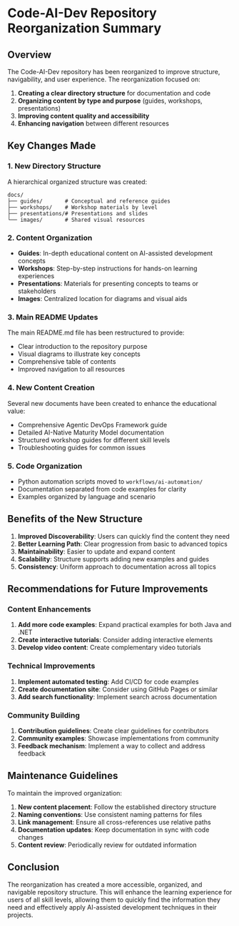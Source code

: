 # Code-AI-Dev Repository Reorganization Summary

## Overview

The Code-AI-Dev repository has been reorganized to improve structure, navigability, and user experience. The reorganization focused on:

1. **Creating a clear directory structure** for documentation and code
2. **Organizing content by type and purpose** (guides, workshops, presentations)
3. **Improving content quality and accessibility**
4. **Enhancing navigation** between different resources

## Key Changes Made

### 1. New Directory Structure

A hierarchical organized structure was created:

```
docs/
├── guides/       # Conceptual and reference guides
├── workshops/    # Workshop materials by level
├── presentations/# Presentations and slides
└── images/       # Shared visual resources
```

### 2. Content Organization

- **Guides**: In-depth educational content on AI-assisted development concepts
- **Workshops**: Step-by-step instructions for hands-on learning experiences
- **Presentations**: Materials for presenting concepts to teams or stakeholders
- **Images**: Centralized location for diagrams and visual aids

### 3. Main README Updates

The main README.md file has been restructured to provide:
- Clear introduction to the repository purpose
- Visual diagrams to illustrate key concepts
- Comprehensive table of contents
- Improved navigation to all resources

### 4. New Content Creation

Several new documents have been created to enhance the educational value:
- Comprehensive Agentic DevOps Framework guide
- Detailed AI-Native Maturity Model documentation
- Structured workshop guides for different skill levels
- Troubleshooting guides for common issues

### 5. Code Organization

- Python automation scripts moved to `workflows/ai-automation/`
- Documentation separated from code examples for clarity
- Examples organized by language and scenario

## Benefits of the New Structure

1. **Improved Discoverability**: Users can quickly find the content they need
2. **Better Learning Path**: Clear progression from basic to advanced topics
3. **Maintainability**: Easier to update and expand content
4. **Scalability**: Structure supports adding new examples and guides
5. **Consistency**: Uniform approach to documentation across all topics

## Recommendations for Future Improvements

### Content Enhancements
1. **Add more code examples**: Expand practical examples for both Java and .NET
2. **Create interactive tutorials**: Consider adding interactive elements
3. **Develop video content**: Create complementary video tutorials

### Technical Improvements
1. **Implement automated testing**: Add CI/CD for code examples
2. **Create documentation site**: Consider using GitHub Pages or similar
3. **Add search functionality**: Implement search across documentation

### Community Building
1. **Contribution guidelines**: Create clear guidelines for contributors
2. **Community examples**: Showcase implementations from community
3. **Feedback mechanism**: Implement a way to collect and address feedback

## Maintenance Guidelines

To maintain the improved organization:

1. **New content placement**: Follow the established directory structure
2. **Naming conventions**: Use consistent naming patterns for files
3. **Link management**: Ensure all cross-references use relative paths
4. **Documentation updates**: Keep documentation in sync with code changes
5. **Content review**: Periodically review for outdated information

## Conclusion

The reorganization has created a more accessible, organized, and navigable repository structure. This will enhance the learning experience for users of all skill levels, allowing them to quickly find the information they need and effectively apply AI-assisted development techniques in their projects. 